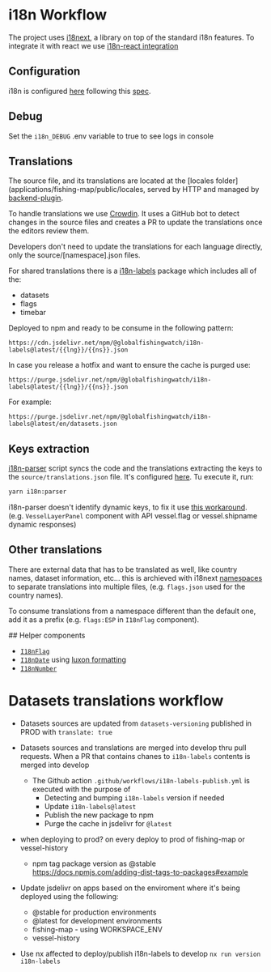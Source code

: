 # i18n Workflow

The project uses [i18next](https://www.i18next.com/), a library on top of the standard i18n features. To integrate it with react we use [i18n-react integration](https://react.i18next.com/)

## Configuration

i18n is configured [here](applications/fishing-map/src/features/i18n/i18n.ts) following this [spec](https://www.i18next.com/overview/configuration-options).

## Debug

Set the `i18n_DEBUG` .env variable to true to see logs in console

## Translations

The source file, and its translations are located at the [locales folder](applications/fishing-map/public/locales, served by HTTP and managed by [backend-plugin](https://github.com/i18next/i18next-http-backend).

To handle translations we use [Crowdin](https://crowdin.com/project/gfw-frontend). It uses a GitHub bot to detect changes in the source files and creates a PR to update the translations once the editors review them.

Developers don't need to update the translations for each language directly, only the source/[namespace].json files.

For shared translations there is a [i18n-labels](../../packages/i18n-labels) package which includes all of the:

- datasets
- flags
- timebar

Deployed to npm and ready to be consume in the following pattern:

```text
https://cdn.jsdelivr.net/npm/@globalfishingwatch/i18n-labels@latest/{{lng}}/{{ns}}.json
```

In case you release a hotfix and want to ensure the cache is purged use:

```text
https://purge.jsdelivr.net/npm/@globalfishingwatch/i18n-labels@latest/{{lng}}/{{ns}}.json
```

For example:

```text
https://purge.jsdelivr.net/npm/@globalfishingwatch/i18n-labels@latest/en/datasets.json
```

## Keys extraction

[i18n-parser](https://github.com/i18next/i18next-parser) script syncs the code and the translations extracting the keys to the `source/translations.json` file. It's configured [here](applications/fishing-map/i18next-parser.config.js). Tu execute it, run:

```bash
yarn i18n:parser
```

i18n-parser doesn't identify dynamic keys, to fix it use [this workaround](https://github.com/i18next/i18next-parser#caveats). (e.g. `VesselLayerPanel` component with API vessel.flag or vessel.shipname dynamic responses)

## Other translations

There are external data that has to be translated as well, like country names, dataset information, etc... this is archieved with i18next [namespaces](https://www.i18next.com/principles/namespaces) to separate translations into multiple files, (e.g. `flags.json` used for the country names).

To consume translations from a namespace different than the default one, add it as a prefix (e.g. `flags:ESP` in `I18nFlag` component).

## Helper components

- [`I18nFlag`](applications/fishing-map/src/features/i18n/i18nFlag.tsx)
- [`I18nDate`](applications/fishing-map/src/features/i18n/i18nDate.tsx) using [luxon formatting](https://moment.github.io/luxon/docs/class/src/datetime.js~DateTime.html)
- [`I18nNumber`](applications/fishing-map/src/features/i18n/i18nNumber.tsx)

# Datasets translations workflow

- Datasets sources are updated from `datasets-versioning` published in PROD with `translate: true`
- Datasets sources and translations are merged into develop thru pull requests. When a PR that contains chanes to `i18n-labels` contents is merged into develop

  - The Github action `.github/workflows/i18n-labels-publish.yml` is executed with the purpose of
    - Detecting and bumping `i18n-labels` version if needed
    - Update `i18n-labels@latest`
    - Publish the new package to npm
    - Purge the cache in jsdelivr for `@latest`

- when deploying to prod? on every deploy to prod of fishing-map or vessel-history

  - npm tag package version as @stable https://docs.npmjs.com/adding-dist-tags-to-packages#example

- Update jsdelivr on apps based on the enviroment where it's being deployed using the following:

  - @stable for production environments
  - @latest for development environments
  - fishing-map - using WORKSPACE_ENV
  - vessel-history

- Use nx affected to deploy/publish i18n-labels to develop `nx run version i18n-labels`
